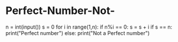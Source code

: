 # Perfect-Number-Not-
n = int(input())
s = 0
for i in range(1,n):
  if n%i == 0:
    s = s + i
if s == n:
  print("Perfect number")
else:
  print("Not a Perfect number")

